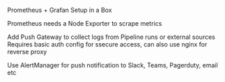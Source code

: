 Prometheus + Grafan Setup in a Box

Prometheus needs a Node Exporter to scrape metrics

Add Push Gateway to collect logs from Pipeline runs or external sources
Requires basic auth config for ssecure access, can also use nginx for reverse proxy

Use AlertManager for push notification to Slack, Teams, Pagerduty, email etc